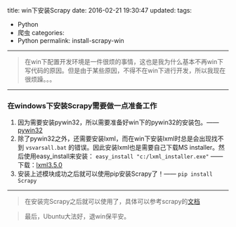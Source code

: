 title: win下安装Scrapy
date: 2016-02-21 19:30:47
updated:
tags:
- Python
- 爬虫
categories:
- Python
permalink: install-scrapy-win
---

> 在win下配置开发环境是一件很烦的事情，这也是我为什么基本不再win下写代码的原因。但是由于某些原因，不得不在win下进行开发，所以我现在很烦躁。。。

---

### 在windows下安装Scrapy需要做一点准备工作

1. 因为需要安装pywin32，所以需要准备好win下的pywin32的安装包。—— [pywin32](http://sourceforge.net/projects/pywin32/)
2. 除了pywin32之外，还需要安装lxml，而在win下安装lxml时总是会出现找不到 `vsvarsall.bat` 的错误。因此安装lxml也是需要自己下载MS installer。然后使用easy_install来安装： `easy_install "c:/lxml_installer.exe"`  —— 下载：[lxml3.5.0](https://pypi.python.org/pypi/lxml/3.5.0)
3. 安装上述模块成功之后就可以使用pip安装Scrapy了！—— `pip install Scrapy`

---

> 在安装完Scrapy之后就可以使用了，具体可以参考scrapy的[文档](http://doc.scrapy.org/en/latest/index.html)

> 最后，Ubuntu大法好，退win保平安。
